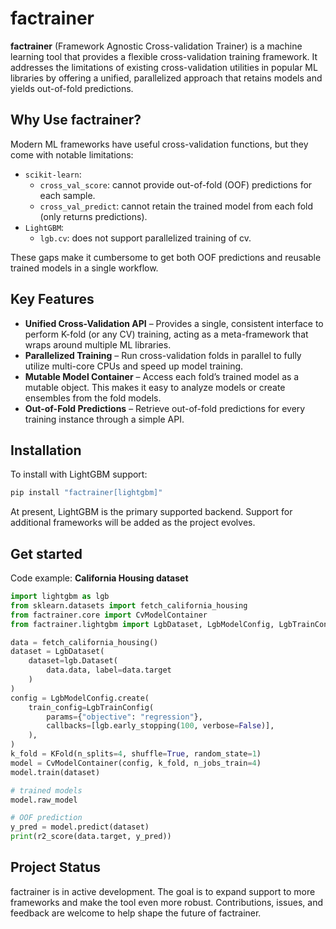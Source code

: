 # factrainer

**factrainer** (Framework Agnostic Cross-validation Trainer) is a machine learning tool that provides a flexible cross-validation training framework. It addresses the limitations of existing cross-validation utilities in popular ML libraries by offering a unified, parallelized approach that retains models and yields out-of-fold predictions.

## Why Use factrainer?

Modern ML frameworks have useful cross-validation functions, but they come with notable limitations:

- `scikit-learn`:
  - `cross_val_score`: cannot provide out-of-fold (OOF) predictions for each sample.
  - `cross_val_predict`: cannot retain the trained model from each fold (only returns predictions).
- `LightGBM`:
  - `lgb.cv`: does not support parallelized training of cv.

These gaps make it cumbersome to get both OOF predictions and reusable trained models in a single workflow.

## Key Features

- **Unified Cross-Validation API** – Provides a single, consistent interface to perform K-fold (or any CV) training, acting as a meta-framework that wraps around multiple ML libraries.
- **Parallelized Training** – Run cross-validation folds in parallel to fully utilize multi-core CPUs and speed up model training.
- **Mutable Model Container** – Access each fold’s trained model as a mutable object. This makes it easy to analyze models or create ensembles from the fold models.
- **Out-of-Fold Predictions** – Retrieve out-of-fold predictions for every training instance through a simple API.

## Installation

To install with LightGBM support:

```sh
pip install "factrainer[lightgbm]"
```

At present, LightGBM is the primary supported backend. Support for additional frameworks will be added as the project evolves.

## Get started

Code example: **California Housing dataset**

```python
import lightgbm as lgb
from sklearn.datasets import fetch_california_housing
from factrainer.core import CvModelContainer
from factrainer.lightgbm import LgbDataset, LgbModelConfig, LgbTrainConfig

data = fetch_california_housing()
dataset = LgbDataset(
    dataset=lgb.Dataset(
        data.data, label=data.target
    )
)
config = LgbModelConfig.create(
    train_config=LgbTrainConfig(
        params={"objective": "regression"},
        callbacks=[lgb.early_stopping(100, verbose=False)],
    ),
)
k_fold = KFold(n_splits=4, shuffle=True, random_state=1)
model = CvModelContainer(config, k_fold, n_jobs_train=4)
model.train(dataset)

# trained models
model.raw_model

# OOF prediction
y_pred = model.predict(dataset)
print(r2_score(data.target, y_pred))
```

## Project Status

factrainer is in active development. The goal is to expand support to more frameworks and make the tool even more robust. Contributions, issues, and feedback are welcome to help shape the future of factrainer.
